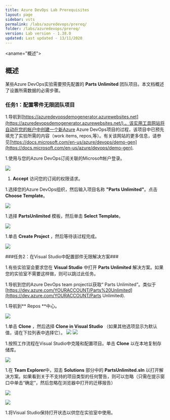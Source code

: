 ```yaml
---
title: Azure DevOps Lab Prerequisites
layout: page
sidebar: vsts
permalink: /labs/azuredevops/prereq/
folder: /labs/azuredevops/prereq/
version: Lab version - 1.38.0
updated: Last updated - 13/11/2020
---
```

<aname="概述"></a>
## 概述 ##
某些Azure DevOps实验需要预先配置的 **Parts Unlimited** 团队项目。本文档概述了设置所需数据的必需步骤。

<a name="Ex0Task1"> </a>
### 任务1：配置零件无限团队项目 ###

1.导航到[https://azuredevopsdemogenerator.azurewebsites.net](https://azuredevopsdemogenerator.azurewebsites.net/).。该实用工具网站将自动在您的帐户中创建一个新Azure Azure DevOps项目的过程，该项目中已预先填充了实验所需的内容（work items, repos,等）。有关该网站的更多信息，请参见[https://docs.microsoft.com/en-us/azure/devops/demo-gen](https://docs.microsoft.com/en-us/azure/devops/demo-gen).

1.使用与您的Azure DevOps订阅关联的Microsoft帐户登录。

   ![](images/000.png)

1. **Accept** 访问您的订阅的权限请求。

1.选择您的Azure DevOps组织，然后输入项目名称 **"Parts Unlimited"**。点击 **Choose Template**。

   ![](images/001.png)

1.选择 **PartsUnlimited** 模板，然后单击 **Select Template**。

   ![](images/002.png)

1.单击 **Create Project** ，然后等待该过程完成。

   ![](images/003.png)

<a name="Ex0Task2"> </a>
###任务2：在Visual Studio中配置部件无限解决方案###

1.有些实验室会要求您在 **Visual Studio** 中打开 **Parts Unlimited** 解决方案。如果您的实验室不需要这样做，则可以跳过此任务。

1.导航到您的Azure DevOps team project以获取“ Parts Unlimited”。类似于[https://dev.azure.com/YOURACCOUNT/Parts%20Unlimited](https://dev.azure.com/YOURACCOUNT/Parts Unlimited).

1.导航到** Repos **中心。

   ![](images/004.png)

1.单击 **Clone** ，然后选择 **Clone in Visual Studio** （如果其他选项显示为默认值，请在下拉列表中选择它）。
   ![](images/clone.png)
   ![](images/005.png)

1.按照工作流程在Visual Studio中克隆和配置项目。单击 **Clone** 以在本地复制存储库。

   ![](images/clone-2.png)

1.在 **Team Explorer**中，双击 **Solutions** 部分中的 **PartsUnlimited.sln** 以打开解决方案。如果看到关于不支持的项目类型的任何警告，则可以忽略（只需在提示窗口中单击“确定”，然后忽略在浏览器中打开的迁移报告）

   ![](images/007.png)

   ![](images/unsupported.png)

1.将Visual Studio保持打开状态以供您在实验室中使用。